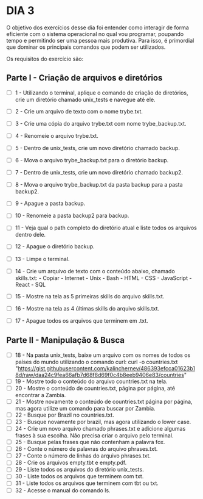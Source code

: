 # DIA 3

O objetivo dos exercícios desse dia foi entender como interagir de forma eficiente com o sistema operacional no qual vou programar, poupando tempo e permitindo ser uma pessoa mais produtiva. Para isso, é primordial que dominar os principais comandos que podem ser utilizados.

Os requisitos do exercício são:

## Parte I - Criação de arquivos e diretórios

- [ ] 1 - Utilizando o terminal, aplique o comando de criação de diretórios, crie um diretório chamado unix_tests e navegue até ele.
- [ ] 2 - Crie um arquivo de texto com o nome trybe.txt.
- [ ] 3 - Crie uma cópia do arquivo trybe.txt com nome trybe_backup.txt.
- [ ] 4 - Renomeie o arquivo trybe.txt.
- [ ] 5 - Dentro de unix_tests, crie um novo diretório chamado backup.
- [ ] 6 - Mova o arquivo trybe_backup.txt para o diretório backup.
- [ ] 7 - Dentro de unix_tests, crie um novo diretório chamado backup2.
- [ ] 8 - Mova o arquivo trybe_backup.txt da pasta backup para a pasta backup2.
- [ ] 9 - Apague a pasta backup.
- [ ] 10 - Renomeie a pasta backup2 para backup.
- [ ] 11 - Veja qual o path completo do diretório atual e liste todos os arquivos dentro dele.
- [ ] 12 - Apague o diretório backup.
- [ ] 13 - Limpe o terminal.
- [ ] 14 - Crie um arquivo de texto com o conteúdo abaixo, chamado skills.txt:
                - Copiar
                - Internet
                - Unix
                - Bash
                - HTML
                - CSS
                - JavaScript
                - React
                - SQL
- [ ] 15 - Mostre na tela as 5 primeiras skills do arquivo skills.txt.
- [ ] 16 - Mostre na tela as 4 últimas skills do arquivo skills.txt.
- [ ] 17 - Apague todos os arquivos que terminem em .txt.


## Parte II - Manipulação & Busca
- [ ] 18 - Na pasta unix_tests, baixe um arquivo com os nomes de todos os países do mundo utilizando o comando curl:
curl -o countries.txt "https://gist.githubusercontent.com/kalinchernev/486393efcca01623b18d/raw/daa24c9fea66afb7d68f8d69f0c4b8eeb9406e83/countries"
- [ ] 19 - Mostre todo o conteúdo do arquivo countries.txt na tela.
- [ ] 20 - Mostre o conteúdo de countries.txt, página por página, até encontrar a Zambia.
- [ ] 21 - Mostre novamente o conteúdo de countries.txt página por página, mas agora utilize um comando para buscar por Zambia.
- [ ] 22 - Busque por Brazil no countries.txt.
- [ ] 23 - Busque novamente por brazil, mas agora utilizando o lower case.
- [ ] 24 - Crie um novo arquivo chamado phrases.txt e adicione algumas frases à sua escolha. Não precisa criar o arquivo pelo terminal.
- [ ] 25 - Busque pelas frases que não contenham a palavra fox.
- [ ] 26 - Conte o número de palavras do arquivo phrases.txt.
- [ ] 27 - Conte o número de linhas do arquivo phrases.txt.
- [ ] 28 - Crie os arquivos empty.tbt e empty.pdf.
- [ ] 29 - Liste todos os arquivos do diretório unix_tests.
- [ ] 30 - Liste todos os arquivos que terminem com txt.
- [ ] 31 - Liste todos os arquivos que terminem com tbt ou txt.
- [ ] 32 - Acesse o manual do comando ls.
